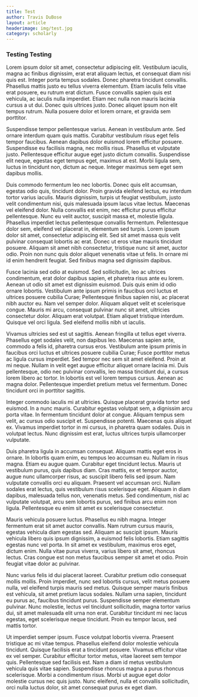 ```yaml
---
title: Test
author: Travis DuBose
layout: article
headerimage: img/test.jpg
category: scholarly
---
```

### Testing Testing
Lorem ipsum dolor sit amet, consectetur adipiscing elit. Vestibulum iaculis, magna ac finibus dignissim, erat erat aliquam lectus, et consequat diam nisi quis est. Integer porta tempus sodales. Donec pharetra tincidunt convallis. Phasellus mattis justo eu tellus viverra elementum. Etiam iaculis felis vitae erat posuere, eu rutrum erat dictum. Fusce convallis sapien quis est vehicula, ac iaculis nulla imperdiet. Etiam nec nulla non mauris lacinia cursus a ut dui. Donec quis ultrices justo. Donec aliquet ipsum non elit tempus rutrum. Nulla posuere dolor et lorem ornare, et gravida sem porttitor.

Suspendisse tempor pellentesque varius. Aenean in vestibulum ante. Sed ornare interdum quam quis mattis. Curabitur vestibulum risus eget felis tempor faucibus. Aenean dapibus dolor euismod lorem efficitur posuere. Suspendisse eu facilisis magna, nec mollis risus. Phasellus et vulputate justo. Pellentesque efficitur augue eget justo dictum convallis. Suspendisse elit neque, egestas eget tempus eget, maximus at est. Morbi ligula sem, luctus in tincidunt non, dictum ac neque. Integer maximus sem eget sem dapibus mollis.

Duis commodo fermentum leo nec lobortis. Donec quis elit accumsan, egestas odio quis, tincidunt dolor. Proin gravida eleifend lectus, eu interdum tortor varius iaculis. Mauris dignissim, turpis ut feugiat vestibulum, justo velit condimentum nisi, quis malesuada ipsum lacus vitae lectus. Maecenas vel eleifend dolor. Nulla convallis est enim, nec efficitur purus efficitur pellentesque. Nunc eu velit auctor, suscipit massa et, molestie ligula. Phasellus imperdiet lectus pellentesque convallis fermentum. Pellentesque dolor sem, eleifend vel placerat in, elementum sed turpis. Lorem ipsum dolor sit amet, consectetur adipiscing elit. Sed sit amet massa quis velit pulvinar consequat lobortis ac erat. Donec ut eros vitae mauris tincidunt posuere. Aliquam sit amet nibh consectetur, tristique nunc sit amet, auctor odio. Proin non nunc quis dolor aliquet venenatis vitae ut felis. In ornare mi id enim hendrerit feugiat. Sed finibus magna sed dignissim dapibus.

Fusce lacinia sed odio at euismod. Sed sollicitudin, leo ac ultrices condimentum, erat dolor dapibus sapien, et pharetra risus ante eu lorem. Aenean ut odio sit amet est dignissim euismod. Duis quis enim id odio ornare lobortis. Vestibulum ante ipsum primis in faucibus orci luctus et ultrices posuere cubilia Curae; Pellentesque finibus sapien nisi, ac placerat nibh auctor eu. Nam vel semper dolor. Aliquam aliquet velit et scelerisque congue. Mauris mi arcu, consequat pulvinar nunc sit amet, ultricies consectetur dolor. Aliquam erat volutpat. Etiam aliquet tristique interdum. Quisque vel orci ligula. Sed eleifend mollis nibh ut iaculis.

Vivamus ultricies sed est ut sagittis. Aenean fringilla ut tellus eget viverra. Phasellus eget sodales velit, non dapibus leo. Maecenas sapien ante, commodo a felis id, pharetra cursus eros. Vestibulum ante ipsum primis in faucibus orci luctus et ultrices posuere cubilia Curae; Fusce porttitor metus ac ligula cursus imperdiet. Sed tempor nec sem sit amet eleifend. Proin at mi neque. Nullam in velit eget augue efficitur aliquet ornare lacinia mi. Duis pellentesque, odio nec pulvinar convallis, leo massa tincidunt dui, a cursus lorem libero ac tortor. In lobortis est vel lorem tempus cursus. Aenean ac magna dolor. Pellentesque imperdiet pretium metus vel fermentum. Donec tincidunt orci in porttitor sagittis.

Integer commodo iaculis mi at ultricies. Quisque placerat gravida tortor sed euismod. In a nunc mauris. Curabitur egestas volutpat sem, a dignissim arcu porta vitae. In fermentum tincidunt dolor at congue. Aliquam tempus sem velit, ac cursus odio suscipit et. Suspendisse potenti. Maecenas quis aliquet ex. Vivamus imperdiet tortor in mi cursus, in pharetra quam sodales. Duis in volutpat lectus. Nunc dignissim est erat, luctus ultrices turpis ullamcorper vulputate.

Duis pharetra ligula in accumsan consequat. Aliquam mattis eget eros in ornare. In lobortis quam enim, eu tempus leo accumsan eu. Nullam in risus magna. Etiam eu augue quam. Curabitur eget tincidunt lectus. Mauris ut vestibulum purus, quis dapibus diam. Cras mattis, ex et tempor auctor, augue nunc ullamcorper risus, ac suscipit libero felis sed ipsum. Nam vulputate convallis orci eu aliquam. Praesent vel accumsan orci. Nullam sodales erat lectus, quis vestibulum risus scelerisque eget. Aliquam in diam dapibus, malesuada tellus non, venenatis metus. Sed condimentum, nisl ac vulputate volutpat, arcu sem lobortis purus, sed finibus arcu enim non ligula. Pellentesque eu enim sit amet ex scelerisque consectetur.

Mauris vehicula posuere luctus. Phasellus eu nibh magna. Integer fermentum erat sit amet auctor convallis. Nam rutrum cursus mauris, egestas vehicula diam egestas sed. Aliquam ac suscipit ipsum. Mauris vehicula libero quis ipsum dignissim, a euismod felis lobortis. Etiam sagittis egestas nunc vel porta. In sit amet ex vestibulum, maximus eros eget, dictum enim. Nulla vitae purus viverra, varius libero sit amet, rhoncus lectus. Cras congue est non metus faucibus semper sit amet et odio. Proin feugiat vitae dolor ac pulvinar.

Nunc varius felis id dui placerat laoreet. Curabitur pretium odio consequat mollis mollis. Proin imperdiet, nunc sed lobortis cursus, velit metus posuere nulla, vel eleifend turpis mauris sed metus. Quisque semper mauris finibus est vehicula, sit amet pretium lacus sodales. Nullam urna sapien, tincidunt eu purus ac, faucibus tincidunt purus. Suspendisse semper elementum pulvinar. Nunc molestie, lectus vel tincidunt sollicitudin, magna tortor varius dui, sit amet malesuada elit urna non erat. Curabitur tincidunt mi nec lacus egestas, eget scelerisque neque tincidunt. Proin eu tempor lacus, sed mattis tortor.

Ut imperdiet semper ipsum. Fusce volutpat lobortis viverra. Praesent tristique ac mi vitae tempus. Phasellus eleifend dolor molestie vehicula tincidunt. Quisque facilisis erat a tincidunt posuere. Vivamus efficitur vitae ex vel semper. Curabitur efficitur tortor metus, vitae laoreet sem tempor quis. Pellentesque sed facilisis est. Nam a diam id metus vestibulum vehicula quis vitae sapien. Suspendisse rhoncus magna a purus rhoncus scelerisque. Morbi a condimentum risus. Morbi ut augue eget dolor molestie cursus nec quis justo. Nunc eleifend, nulla et convallis sollicitudin, orci nulla luctus dolor, sit amet consequat purus ex eget diam.
